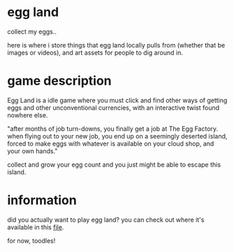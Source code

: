 # egg land
 collect my eggs..

 here is where i store things that egg land locally pulls from (whether that be images or videos), and art assets for people to dig around in.

 # game description

 Egg Land is a idle game where you must click and find other ways of getting eggs and other unconventional currencies, with an interactive twist found nowhere else.
 
 "after months of job turn-downs, you finally get a job at The Egg Factory. when flying out to your new job, you end up on a seemingly deserted island, forced to make eggs with whatever is available on your cloud shop, and your own hands."
 
 collect and grow your egg count and you just might be able to escape this island.

# information

 did you actually want to play egg land? you can check out where it's available in this [file](https://github.com/katakatakombe/eggland/blob/main/gameinfo/gamelinks.md).

 for now, toodles!